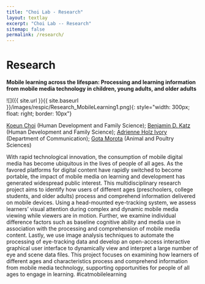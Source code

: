 ```yaml
---
title: "Choi Lab - Research"
layout: textlay
excerpt: "Choi Lab -- Research"
sitemap: false
permalink: /research/
---
```


# Research



**Mobile learning across the lifespan: Processing and learning information from mobile media technology in children, young adults, and older adults**

![]({{ site.url }}{{ site.baseurl }}/images/respic/Research_MobileLearning1.png){: style="width: 300px; float: right; border: 10px"}

[Koeun Choi](http://kchoi.org/) (Human Development and Family Science); [Benjamin D. Katz](https://liberalarts.vt.edu/departments-and-schools/department-of-human-development-and-family-science/faculty/ben-katz.html) (Human Development and Family Science); [Adrienne Holz Ivory](https://liberalarts.vt.edu/departments-and-schools/department-of-communication/faculty/adrienne-ivory.html) (Department of Communication); [Gota Morota](http://morotalab.org/) (Animal and Poultry Sciences)

With rapid technological innovation, the consumption of mobile digital media has become ubiquitous in the lives of people of all ages. As the favored platforms for digital content have rapidly switched to become portable, the impact of mobile media on learning and development has generated widespread public interest. This multidisciplinary research project aims to identify how users of different ages (preschoolers, college students, and older adults) process and comprehend information delivered on mobile devices. Using a head-mounted eye-tracking system, we assess learners’ visual attention during complex and dynamic mobile media viewing while viewers are in motion. Further, we examine individual difference factors such as baseline cognitive ability and media use in association with the processing and comprehension of mobile media content. Lastly, we use image analysis techniques to automate the processing of eye-tracking data and develop an open-access interactive graphical user interface to dynamically view and interpret a large number of eye and scene data files. This project focuses on examining how learners of different ages and characteristics process and comprehend information from mobile media technology, supporting opportunities for people of all ages to engage in learning. #icatmobilelearning
